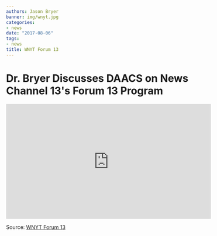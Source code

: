 ```yaml
---
authors: Jason Bryer
banner: img/wnyt.jpg
categories:
- news
date: "2017-08-06"
tags:
- news
title: WNYT Forum 13
---
```


# Dr. Bryer Discusses DAACS on News Channel 13's Forum 13 Program

<iframe width="560" height="315" src="https://www.youtube.com/embed/instWxMnOUs" frameborder="0" allow="autoplay; encrypted-media" allowfullscreen></iframe>

Source: [WNYT Forum 13](https://wnyt.com/lifestyle/daacs-diagnostic-assessment-and-achievement-of-college-skills/4565018/)
